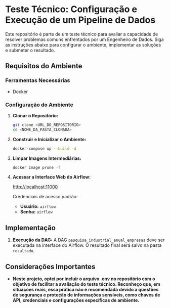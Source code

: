 # Teste Técnico: Configuração e Execução de um Pipeline de Dados

Este repositório é parte de um teste técnico para avaliar a capacidade de resolver problemas comuns enfrentados por um Engenheiro de Dados. Siga as instruções abaixo para configurar o ambiente, implementar as soluções e submeter o resultado.

## Requisitos do Ambiente

### Ferramentas Necessárias

- Docker

### Configuração do Ambiente

1. **Clonar o Repositório:**

   ```bash
   git clone <URL_DO_REPOSITORIO>
   cd <NOME_DA_PASTA_CLONADA>
   ```

2. **Construir e Inicializar o Ambiente:**

   ```bash
   docker-compose up --build -d
   ```

3. **Limpar Imagens Intermediárias:**

   ```bash
   docker image prune -f
   ```

4. **Acessar a Interface Web do Airflow:**

   [http://localhost:11000](http://localhost:11000)

   Credenciais de acesso padrão:

   - **Usuário:** `airflow`
   - **Senha:** `airflow`

## Implementação

1. **Execução da DAG:**
   A DAG `pesquisa_industrial_anual_empresas` deve ser executada na interface do Airflow. O resultado final será salvo na pasta `resultado`.

## Considerações Importantes

- **Neste projeto, optei por incluir o arquivo .env no repositório com o objetivo de facilitar a avaliação do teste técnico. Reconheço que, em situações reais, essa prática não é recomendada devido a questões de segurança e proteção de informações sensíveis, como chaves de API, credenciais e configurações específicas de ambiente.**
